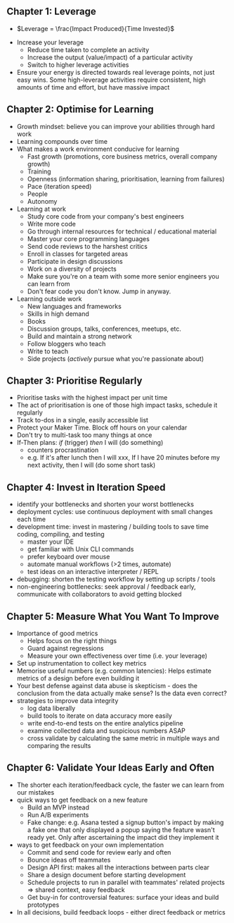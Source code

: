 ## Chapter 1: Leverage
* $Leverage = \frac{Impact Produced}{Time Invested}$
- Increase your leverage
	- Reduce time taken to complete an activity
	- Increase the output (value/impact) of a particular activity
	- Switch to higher leverage activities
- Ensure your energy is directed towards real leverage points, not just easy wins. Some high-leverage activities require consistent, high amounts of time and effort, but have massive impact

## Chapter 2: Optimise for Learning
- Growth mindset: believe you can improve your abilities through hard work
- Learning compounds over time
- What makes a work environment conducive for learning
	- Fast growth (promotions, core business metrics, overall company growth)
	- Training
	- Openness (information sharing, prioritisation, learning from failures)
	- Pace (iteration speed)
	- People
	- Autonomy
- Learning at work
	- Study core code from your company's best engineers
	- Write more code
	- Go through internal resources for technical / educational material
	- Master your core programming languages
	- Send code reviews to the harshest critics
	- Enroll in classes for targeted areas
	- Participate in design discussions
	- Work on a diversity of projects
	- Make sure you're on a team with some more senior engineers you can learn from
	- Don't fear code you don't know. Jump in anyway.
- Learning outside work
	- New languages and frameworks
	- Skills in high demand
	- Books
	- Discussion groups, talks, conferences, meetups, etc.
	- Build and maintain a strong network
	- Follow bloggers who teach
	- Write to teach
	- Side projects (_actively_ pursue what you're passionate about)
	
## Chapter 3: Prioritise Regularly
- Prioritise tasks with the highest impact per unit time
- The act of prioritisation is one of those high impact tasks, schedule it regularly
- Track to-dos in a single, easily accessible list
- Protect your Maker Time. Block off hours on your calendar
- Don't try to multi-task too many things at once
- If-Then plans: _if_ (trigger) _then_ I will (do something)
	- counters procrastination
	- e.g. If it's after lunch then I will xxx, If I have 20 minutes before my next activity, then I will (do some short task)

## Chapter 4: Invest in Iteration Speed
- identify your bottlenecks and shorten your worst bottlenecks
- deployment cycles: use continuous deployment with small changes each time
- development time: invest in mastering / building tools to save time coding, compiling, and testing
	- master your IDE
	- get familiar with Unix CLI commands
	- prefer keyboard over mouse
	- automate manual workflows (>2 times, automate)
	- test ideas on an interactive interpreter / REPL
- debugging: shorten the testing workflow by setting up scripts / tools
- non-engineering bottlenecks: seek approval / feedback early, communicate with collaborators to avoid getting blocked

## Chapter 5: Measure What You Want To Improve
- Importance of good metrics
	- Helps focus on the right things
	- Guard against regressions
	- Measure your own effectiveness over time (i.e. your leverage)
- Set up instrumentation to collect key metrics
- Memorise useful numbers (e.g. common latencies): Helps estimate metrics of a design before even building it
- Your best defense against data abuse is skepticism - does the conclusion from the data actually make sense? Is the data even correct?
- strategies to improve data integrity
	- log data liberally
	- build tools to iterate on data accuracy more easily
	- write end-to-end tests on the entire analytics pipeline
	- examine collected data and suspicious numbers ASAP
	- cross validate by calculating the same metric in multiple ways and comparing the results

## Chapter 6: Validate Your Ideas Early and Often
- The shorter each iteration/feedback cycle, the faster we can learn from our mistakes
- quick ways to get feedback on a new feature
	- Build an MVP instead
	- Run A/B experiments
	- Fake change: e.g. Asana tested a signup button's impact by making a fake one that only displayed a popup saying the feature wasn't ready yet. Only after ascertaining the impact did they implement it
- ways to get feedback on your own implementation
	- Commit and send code for review early and often
	- Bounce ideas off teammates
	- Design API first: makes all the interactions between parts clear
	- Share a design document before starting development
	- Schedule projects to run in parallel with teammates' related projects => shared context, easy feedback
	- Get buy-in for controversial features: surface your ideas and build prototypes
- In all decisions, build feedback loops - either direct feedback or metrics